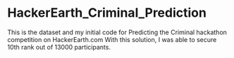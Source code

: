 # HackerEarth_Criminal_Prediction
This is the dataset and my initial code for Predicting the Criminal hackathon competition on HackerEarth.com
With this solution, I was able to secure 10th rank out of 13000 participants.
